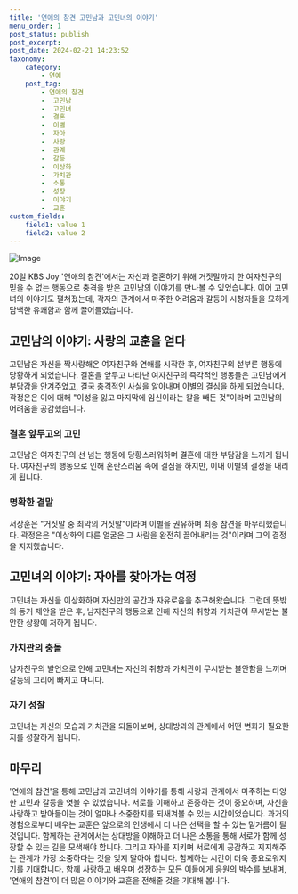 ```yaml
---
title: '연애의 참견 고민남과 고민녀의 이야기'
menu_order: 1
post_status: publish
post_excerpt: 
post_date: 2024-02-21 14:23:52
taxonomy:
    category:
        - 연예
    post_tag:
        - 연애의 참견
        -  고민남
        -  고민녀
        -  결혼
        -  이별
        -  자아
        -  사랑
        -  관계
        -  갈등
        -  이상화
        -  가치관
        -  소통
        -  성장
        -  이야기
        -  교훈
custom_fields:
    field1: value 1
    field2: value 2
---
```


![Image](https://mimgnews.pstatic.net/image/477/2024/02/21/0000474766_001_20240221081102173.jpg?type=w540)

20일 KBS Joy '연애의 참견'에서는 자신과 결혼하기 위해 거짓말까지 한 여자친구의 믿을 수 없는 행동으로 충격을 받은 고민남의 이야기를 만나볼 수 있었습니다. 이어 고민녀의 이야기도 펼쳐졌는데, 각자의 관계에서 마주한 어려움과 갈등이 시청자들을 묘하게 담백한 유쾌함과 함께 끌어들였습니다.
## 고민남의 이야기: 사랑의 교훈을 얻다
고민남은 자신을 짝사랑해온 여자친구와 연애를 시작한 후, 여자친구의 섣부른 행동에 당황하게 되었습니다. 결혼을 앞두고 나타난 여자친구의 즉각적인 행동들은 고민남에게 부담감을 안겨주었고, 결국 충격적인 사실을 알아내며 이별의 결심을 하게 되었습니다. 곽정은은 이에 대해 "이성을 잃고 마지막에 임신이라는 칼을 빼든 것"이라며 고민남의 어려움을 공감했습니다.
### 결혼 앞두고의 고민
고민남은 여자친구의 선 넘는 행동에 당황스러워하며 결혼에 대한 부담감을 느끼게 됩니다. 여자친구의 행동으로 인해 혼란스러움 속에 결심을 하지만, 이내 이별의 결정을 내리게 됩니다.
### 명확한 결말
서장훈은 "거짓말 중 최악의 거짓말"이라며 이별을 권유하며 최종 참견을 마무리했습니다. 곽정은은 "이상화의 다른 얼굴은 그 사람을 완전히 끌어내리는 것"이라며 그의 결정을 지지했습니다.
## 고민녀의 이야기: 자아를 찾아가는 여정
고민녀는 자신을 이상화하며 자신만의 공간과 자유로움을 추구해왔습니다. 그런데 뜻밖의 동거 제안을 받은 후, 남자친구의 행동으로 인해 자신의 취향과 가치관이 무시받는 불안한 상황에 처하게 됩니다.
### 가치관의 충돌
남자친구의 발언으로 인해 고민녀는 자신의 취향과 가치관이 무시받는 불안함을 느끼며 갈등의 고리에 빠지고 마니다.
### 자기 성찰
고민녀는 자신의 모습과 가치관을 되돌아보며, 상대방과의 관계에서 어떤 변화가 필요한지를 성찰하게 됩니다.
## 마무리
'연애의 참견'을 통해 고민남과 고민녀의 이야기를 통해 사랑과 관계에서 마주하는 다양한 고민과 갈등을 엿볼 수 있었습니다. 서로를 이해하고 존중하는 것이 중요하며, 자신을 사랑하고 받아들이는 것이 얼마나 소중한지를 되새겨볼 수 있는 시간이었습니다. 과거의 경험으로부터 배우는 교훈은 앞으로의 인생에서 더 나은 선택을 할 수 있는 밑거름이 될 것입니다. 함께하는 관계에서는 상대방을 이해하고 더 나은 소통을 통해 서로가 함께 성장할 수 있는 길을 모색해야 합니다. 그리고 자아를 지키며 서로에게 공감하고 지지해주는 관계가 가장 소중하다는 것을 잊지 말아야 합니다. 함께하는 시간이 더욱 풍요로워지기를 기대합니다. 함께 사랑하고 배우며 성장하는 모든 이들에게 응원의 박수를 보내며, '연애의 참견'이 더 많은 이야기와 교훈을 전해줄 것을 기대해 봅니다.
